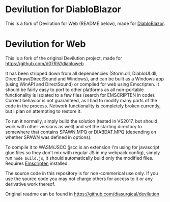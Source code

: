 # Devilution for DiabloBlazor

This is a fork of Devilution for Web (README below), made for [DiabloBlazor](https://github.com/n-stefan/diabloblazor).

# Devilution for Web

This is a fork of the original Devilution project, made for https://github.com/d07RiV/diabloweb

It has been stripped down from all dependencies (Storm.dll, DiabloUI.dll, DirectDraw/DirectSound and Windows), and can be built as a Windows app (using WinAPI and DirectSound) or compiled for web using Emscripten.
It should be fairly easy to port to other platforms as all non-portable functionality is isolated to a few files (search for EMSCRIPTEN in code). Correct behavior is not guaranteed, as I had to modify many parts of the code in the process. Network functionality is completely broken currently, but I plan on attempting to restore it.

To run it normally, simply build the solution (tested in VS2017, but should work with other versions as well) and set the starting directory to somewhere that contains SPAWN.MPQ or DIABDAT.MPQ (depending on whether SPAWN was defined in options).

To compile it to WASM/JSCC (jscc is an extension I'm using for javascript glue files so they don't mix with regular JS in my webpack config), simply run `node build.js`, it should automatically build only the modified files. Requires [Emscripten](https://emscripten.org/docs/getting_started/downloads.html) installed.

The source code in this repository is for non-commerical use only. If you use the source code you may not charge others for access to it or any derivative work thereof.

Original readme can be found in https://github.com/diasurgical/devilution

